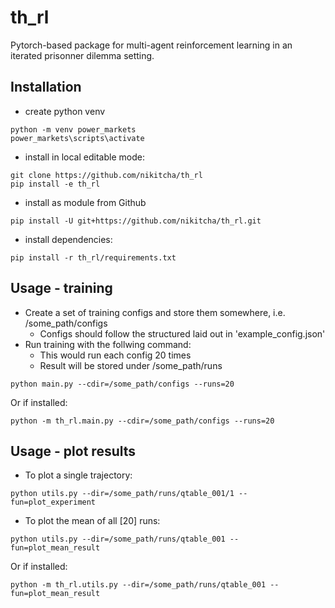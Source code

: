 # th_rl
Pytorch-based package for multi-agent reinforcement learning in an iterated prisonner dilemma setting.

## Installation
- create python venv
```
python -m venv power_markets
power_markets\scripts\activate
```

- install in local editable mode:
```
git clone https://github.com/nikitcha/th_rl
pip install -e th_rl
```

- install as module from Github
```
pip install -U git+https://github.com/nikitcha/th_rl.git
```

- install dependencies:
```
pip install -r th_rl/requirements.txt
```

## Usage - training
- Create a set of training configs and store them somewhere, i.e. /some_path/configs
    -   Configs should follow the structured laid out in 'example_config.json'
- Run training with the follwing command:
    - This would run each config 20 times
    - Result will be stored under /some_path/runs


```
python main.py --cdir=/some_path/configs --runs=20  
```

Or if installed:

```
python -m th_rl.main.py --cdir=/some_path/configs --runs=20  
```

## Usage - plot results
- To plot a single trajectory:
```
python utils.py --dir=/some_path/runs/qtable_001/1 --fun=plot_experiment
```

- To plot the mean of all [20] runs:
```
python utils.py --dir=/some_path/runs/qtable_001 --fun=plot_mean_result
```

Or if installed:

```
python -m th_rl.utils.py --dir=/some_path/runs/qtable_001 --fun=plot_mean_result
```